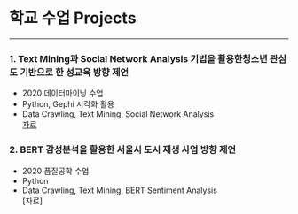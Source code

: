 # 학교 수업 Projects
-------------

### 1. Text Mining과 Social Network Analysis 기법을 활용한청소년 관심도 기반으로 한 성교육 방향 제언

- 2020 데이터마이닝 수업
- Python, Gephi 시각화 활용
- Data Crawling, Text Mining, Social Network Analysis <br>
[자료](https://github.com/hys50001/Projects/blob/main/2020%20DM/%EC%A7%80%EC%95%84%EC%9D%B4%EC%A1%B0%20Final.pdf)


### 2. BERT 감성분석을 활용한 서울시 도시 재생 사업 방향 제언

- 2020 품질공학 수업 
- Python
- Data Crawling, Text Mining, BERT Sentiment Analysis <br>
[자료]
